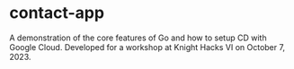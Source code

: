 # contact-app

A demonstration of the core features of Go and how to setup CD with Google Cloud. Developed for a workshop at Knight Hacks VI on October 7, 2023.
